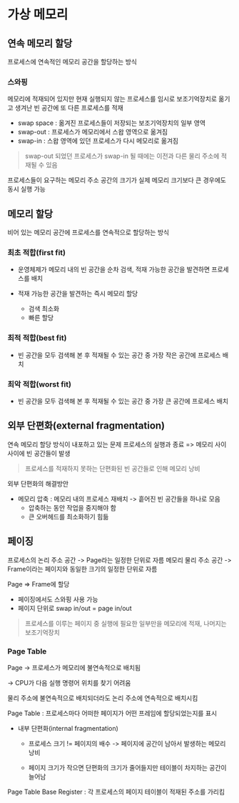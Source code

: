 # 가상 메모리
## 연속 메모리 할당
프로세스에 연속적인 메모리 공간을 할당하는 방식
### 스와핑
메모리에 적재되어 있지만 현재 실행되지 않는 프로세스를 임시로 보조기억장치로 옮기고 생겨난 빈 공간에 또 다른 프로세스를 적재

- swap space : 옮겨진 프로세스들이 저장되는 보조기억장치의 일부 영역 
- swap-out : 프로세스가 메모리에서 스왑 영역으로 옮겨짐
- swap-in : 스왑 영역에 있던 프로세스가 다시 메모리로 옮겨짐
> swap-out 되었던 프로세스가 swap-in 될 때에는 이전과 다른 물리 주소에 적재될 수 있음

프로세스들이 요구하는 메모리 주소 공간의 크기가 실제 메모리 크기보다 큰 경우에도 동시 실행 가능

## 메모리 할당 
비어 있는 메모리 공간에 프로세스를 연속적으로 할당하는 방식

### 최초 적합(first fit)
- 운영체제가 메모리 내의 빈 공간을 순차 검색, 적재 가능한 공간을 발견하면 프로세스를 배치

- 적재 가능한 공간을 발견하는 즉시 메모리 할당
  - 검색 최소화
  - 빠른 할당

### 최적 적합(best fit)
- 빈 공간을 모두 검색해 본 후 적재될 수 있는 공간 중 가장 작은 공간에 프로세스 배치

### 최악 적합(worst fit)
- 빈 공간을 모두 검색해 본 후 적재될 수 있는 공간 중 가장 큰 공간에 프로세스 배치

## 외부 단편화(external fragmentation)
연속 메모리 할당 방식이 내포하고 있는 문제
프로세스의 실행과 종료 => 메모리 사이 사이에 빈 공간들이 발생
> 프로세스를 적재하지 못하는 단편화된 빈 공간들로 인해 메모리 낭비

외부 단편화의 해결방안
- 메모리 압축 : 메모리 내의 프로세스 재배치 -> 흩어진 빈 공간들을 하나로 모음
  - 압축하는 동안 작업을 중지해야 함
  - 큰 오버헤드를 최소화하기 힘듦

## 페이징
프로세스의 논리 주소 공간 -> Page라는 일정한 단위로 자름
메모리 물리 주소 공간 -> Frame이라는 페이지와 동일한 크기의 일정한 단위로 자름

Page => Frame에 할당

- 페이징에서도 스와핑 사용 가능
- 페이지 단위로 swap in/out = page in/out

> 프로세스를 이루는 페이지 중 실행에 필요한 일부만을 메모리에 적재, 나머지는 보조기억장치

### Page Table
Page -> 프로세스가 메모리에 불연속적으로 배치됨

-> CPU가 다음 실행 명령어 위치를 찾기 어려움

물리 주소에 불연속적으로 배치되더라도 논리 주소에 연속적으로 배치시킴

Page Table : 프로세스마다 어떠한 페이지가 어떤 프레임에 할당되었는지를 표시

- 내부 단편화(internal fragmentation)
  - 프로세스 크기 != 페이지의 배수 -> 페이지에 공간이 남아서 발생하는 메모리 낭비

  - 페이지 크기가 작으면 단편화의 크기가 줄어들지만 테이블이 차지하는 공간이 늘어남

Page Table Base Register : 각 프로세스의 페이지 테이블이 적재된 주소를 가리킴

